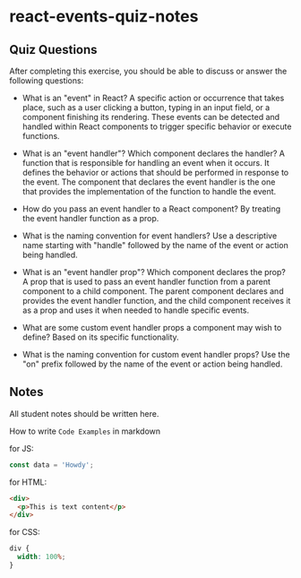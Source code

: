 # react-events-quiz-notes

## Quiz Questions

After completing this exercise, you should be able to discuss or answer the following questions:

- What is an "event" in React?
  A specific action or occurrence that takes place, such as a user clicking a button, typing in an input field, or a component finishing its rendering. These events can be detected and handled within React components to trigger specific behavior or execute functions.

- What is an "event handler"? Which component declares the handler?
  A function that is responsible for handling an event when it occurs. It defines the behavior or actions that should be performed in response to the event. The component that declares the event handler is the one that provides the implementation of the function to handle the event.

- How do you pass an event handler to a React component?
  By treating the event handler function as a prop.

- What is the naming convention for event handlers?
  Use a descriptive name starting with "handle" followed by the name of the event or action being handled.

- What is an "event handler prop"? Which component declares the prop?
  A prop that is used to pass an event handler function from a parent component to a child component. The parent component declares and provides the event handler function, and the child component receives it as a prop and uses it when needed to handle specific events.

- What are some custom event handler props a component may wish to define?
  Based on its specific functionality.

- What is the naming convention for custom event handler props?
  Use the "on" prefix followed by the name of the event or action being handled.

## Notes

All student notes should be written here.

How to write `Code Examples` in markdown

for JS:

```javascript
const data = 'Howdy';
```

for HTML:

```html
<div>
  <p>This is text content</p>
</div>
```

for CSS:

```css
div {
  width: 100%;
}
```
